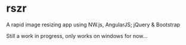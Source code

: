 # rszr
A rapid image resizing app using NW.js, AngularJS; jQuery &amp; Bootstrap

Still a work in progress, only works on windows for now...
